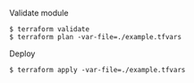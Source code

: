 Validate module

```shell script
$ terraform validate
$ terraform plan -var-file=./example.tfvars
```

Deploy

```shell script
$ terraform apply -var-file=./example.tfvars
```
